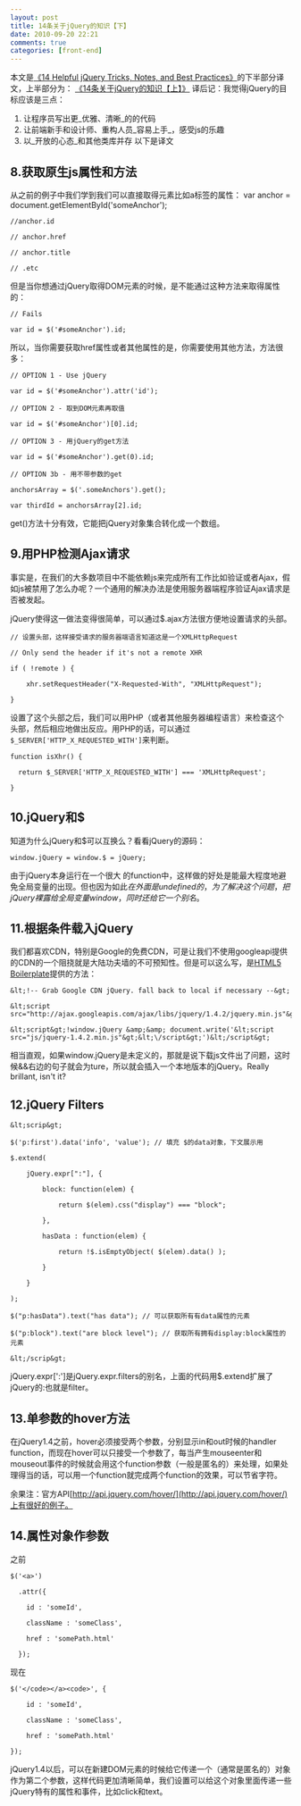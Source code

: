 ```yaml
---
layout: post
title: 14条关于jQuery的知识【下】
date: 2010-09-20 22:21
comments: true
categories: [front-end]
---
```

本文是[《14 Helpful jQuery Tricks, Notes, and Best Practices》](http://net.tutsplus.com/tutorials/javascript-ajax/14-helpful-jquery-tricks-notes-and-best-practices/)的下半部分译文，上半部分为：
[《14条关于jQuery的知识【上】》](http://yuguo.us/weblog/14-jquery-notes-1/)
译后记：我觉得jQuery的目标应该是三点：

1.  让程序员写出更_优雅、清晰_的的代码
2.  让前端新手和设计师、重构人员_容易上手_，感受js的乐趣
3.  以_开放的心态_和其他类库并存
以下是译文

## 8.获取原生js属性和方法

从之前的例子中我们学到我们可以直接取得元素比如a标签的属性：
    var anchor = document.getElementById('someAnchor');

    //anchor.id

    // anchor.href

    // anchor.title

    // .etc

但是当你想通过jQuery取得DOM元素的时候，是不能通过这种方法来取得属性的：

    // Fails

    var id = $('#someAnchor').id;

所以，当你需要获取href属性或者其他属性的是，你需要使用其他方法，方法很多：

    // OPTION 1 - Use jQuery

    var id = $('#someAnchor').attr('id');

    // OPTION 2 - 取到DOM元素再取值

    var id = $('#someAnchor')[0].id;

    // OPTION 3 - 用jQuery的get方法

    var id = $('#someAnchor').get(0).id;

    // OPTION 3b - 用不带参数的get

    anchorsArray = $('.someAnchors').get();

    var thirdId = anchorsArray[2].id;

get()方法十分有效，它能把jQuery对象集合转化成一个数组。

## 9.用PHP检测Ajax请求

事实是，在我们的大多数项目中不能依赖js来完成所有工作比如验证或者Ajax，假如js被禁用了怎么办呢？一个通用的解决办法是使用服务器端程序验证Ajax请求是否被发起。

jQuery使得这一做法变得很简单，可以通过$.ajax方法很方便地设置请求的头部。

    // 设置头部，这样接受请求的服务器端语言知道这是一个XMLHttpRequest

    // Only send the header if it's not a remote XHR

    if ( !remote ) {

        xhr.setRequestHeader("X-Requested-With", "XMLHttpRequest");

    }

设置了这个头部之后，我们可以用PHP（或者其他服务器编程语言）来检查这个头部，然后相应地做出反应。用PHP的话，可以通过`$_SERVER['HTTP_X_REQUESTED_WITH']`来判断。

    function isXhr() {

      return $_SERVER['HTTP_X_REQUESTED_WITH'] === 'XMLHttpRequest';

    }

## 10.jQuery和$

知道为什么jQuery和$可以互换么？看看jQuery的源码：

    window.jQuery = window.$ = jQuery;

由于jQuery本身运行在一个很大 的function中，这样做的好处是能最大程度地避免全局变量的出现。但也因为如此$在外面是undefined的，为了解决这个问题，把jQuery裸露给全局变量window，同时还给它一个别名$。

## 11.根据条件载入jQuery

我们都喜欢CDN，特别是Google的免费CDN，可是让我们不使用googleapi提供的CDN的一个阻挠就是大陆功夫墙的不可预知性。但是可以这么写，是[HTML5 Boilerplate](http://html5boilerplate.com/)提供的方法：

    &lt;!-- Grab Google CDN jQuery. fall back to local if necessary --&gt;

    &lt;script src="http://ajax.googleapis.com/ajax/libs/jquery/1.4.2/jquery.min.js"&gt;&lt;/script&gt;

    &lt;script&gt;!window.jQuery &amp;&amp; document.write('&lt;script src="js/jquery-1.4.2.min.js"&gt;&lt;\/script&gt;')&lt;/script&gt;

相当直观，如果window.jQuery是未定义的，那就是说下载js文件出了问题，这时候&amp;&amp;右边的句子就会为ture，所以就会插入一个本地版本的jQuery。Really brillant, isn't it?

## 12.jQuery Filters

    &lt;scrip&gt;

	$('p:first').data('info', 'value'); // 填充 $的data对象，下文展示用

	$.extend(

		jQuery.expr[":"], {

			block: function(elem) {

				return $(elem).css("display") === "block";

			},

			hasData : function(elem) {

				return !$.isEmptyObject( $(elem).data() );

			}

		}

	);

	$("p:hasData").text("has data"); // 可以获取所有有data属性的元素

	$("p:block").text("are block level"); // 获取所有拥有display:block属性的元素

    &lt;/scrip&gt;

jQuery.expr[':']是jQuery.expr.filters的别名，上面的代码用$.extend扩展了jQuery的:也就是filter。

## 13.单参数的hover方法

在jQuery1.4之前，hover必须接受两个参数，分别显示in和out时候的handler function，而现在hover可以只接受一个参数了，每当产生mouseenter和mouseout事件的时候就会用这个function参数（一般是匿名的）来处理，如果处理得当的话，可以用一个function就完成两个function的效果，可以节省字符。

余果注：官方API[http://api.jquery.com/hover/](http://api.jquery.com/hover/)上有很好的例子。
[](http://api.jquery.com/hover/)

## 14.属性对象作参数

之前

    $('<a>')

      .attr({

        id : 'someId',

        className : 'someClass',

        href : 'somePath.html'

      });

现在

    $('</code></a><code>', {

        id : 'someId',

        className : 'someClass',

        href : 'somePath.html'

    });

jQuery1.4以后，可以在新建DOM元素的时候给它传递一个（通常是匿名的）对象作为第二个参数，这样代码更加清晰简单，我们设置可以给这个对象里面传递一些jQuery特有的属性和事件，比如click和text。